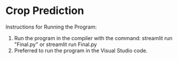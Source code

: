 # Crop Prediction
Instructions for Running the Program:

1. Run the program in the compiler with the command: streamlit run "Final.py" or streamlit run Final.py
2. Preferred to run the program in the Visual Studio code.
